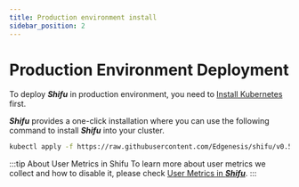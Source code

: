 ```yaml
---
title: Production environment install
sidebar_position: 2
---
```


# Production Environment Deployment

To deploy ***Shifu*** in production environment, you need to [Install Kubernetes](https://kubernetes.io/releases/download/) first.

***Shifu*** provides a one-click installation where you can use the following command to install ***Shifu*** into your cluster.

```bash
kubectl apply -f https://raw.githubusercontent.com/Edgenesis/shifu/v0.54.0/pkg/k8s/crd/install/shifu_install.yml
```

:::tip About User Metrics in Shifu
To learn more about user metrics we collect and how to disable it, please check [User Metrics in ***Shifu***](docs\guides\relative-information\user-metrics.md).
:::
